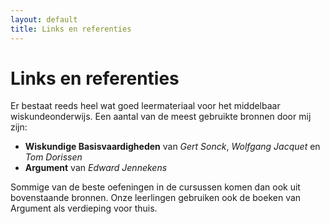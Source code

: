 ```yaml
---
layout: default
title: Links en referenties
---
```



Links en referenties
==========================
Er bestaat reeds heel wat goed leermateriaal voor het middelbaar wiskundeonderwijs. Een aantal van de meest gebruikte bronnen door mij zijn:

* **Wiskundige Basisvaardigheden** van _Gert Sonck_, _Wolfgang Jacquet_ en _Tom Dorissen_
* **Argument** van _Edward Jennekens_

Sommige van de beste oefeningen in de cursussen komen dan ook uit bovenstaande bronnen. Onze leerlingen gebruiken ook de boeken van Argument als verdieping voor thuis.
